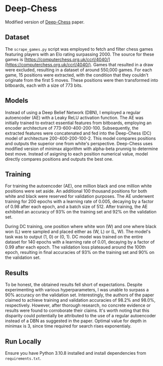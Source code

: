 # Deep-Chess
Modified version of [Deep-Chess](https://arxiv.org/pdf/1711.09667.pdf) paper. 


## Dataset
The `scrape_games.py` script was employed to fetch and filter chess games featuring players with an Elo rating surpassing 2000. The source for these games is [https://computerchess.org.uk/ccrl/4040/](https://computerchess.org.uk/ccrl/4040/). Games that resulted in a draw were excluded, resulting in a dataset of around 550,000 games. For each game, 15 positions were extracted, with the condition that they couldn't originate from the first 5 moves. These positions were then transformed into bitboards, each with a size of 773 bits.


## Models
Instead of using a Deep Belief Network (DBN), I employed a regular autoencoder (AE) with a Leaky ReLU activation function. The AE was initially trained to extract essential features from bitboards, employing an encoder architecture of 773-600-400-200-100. Subsequently, the extracted features were concatenated and fed into the Deep-Chess (DC) model of architecture 200-400-200-100-2. This model compares positions and outputs the superior one from white's perspective. Deep-Chess uses modified version of minimax algorithm with alpha-beta prunnig to determine best move. Instead of asigning to each position numerical value, model directly compares positions and outputs the best one.


## Training
For training the autoencoder (AE), one million black and one million white positions were set aside. An additional 100 thousand positions for both white and black were reserved for validation purposes. The AE underwent training for 200 epochs with a learning rate of 0.005, decaying by a factor of 0.98 after each epoch, and a batch size of 512. After training, the AE exhibited an accuracy of 93% on the training set and 92% on the validation set.

During DC training, one position where white won (W) and one where black won (L) were sampled and placed either as (W, L) or (L, W). The model's task was to output (1, 0) or (0, 1). DC model was trained on the entire dataset for 140 epochs with a learning rate of 0.01, decaying by a factor of 0.99 after each epoch. The validation loss plateaued around the 100th epoch, resulting in final accuracies of 93% on the training set and 90% on the validation set.


## Results
To be honest, the obtained results fell short of expectations. Despite experimenting with various hyperparameters, I was unable to surpass a 90% accuracy on the validation set. Interestingly, the authors of the paper claimed to achieve training and validation accuracies of 98.2% and 98.0%, respectively. However, after thorough research, no concrete evidence or results were found to corroborate their claims. It's worth noting that this disparity could potentially be attributed to the use of a regular autoencoder instead of a DBN as suggested in the paper. Optimal value for depth in minimax is 3, since time required for search rises exponentialy.


## Run Locally
Ensure you have Python 3.10.8 installed and install dependencies from `requirements.txt`.
